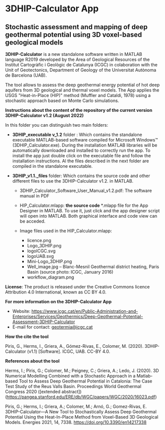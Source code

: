 # 3DHIP-Calculator App 
 
## Stochastic assessment and mapping of deep geothermal potential using 3D voxel-based geological models

**3DHIP-Calculator** is a new standalone software written in MATLAB language R2019 developed by the Area of Geological Resources of the Institut Cartogràfic i Geològic de Catalunya (ICGC) in colaboration with the Unit of Geotectonics, Department of Geology of the Universitat Autònoma de Barcelona (UAB).

The tool allows to assess the deep geothermal energy potential of hot deep aquifers from 3D geological and thermal voxel models. The App applies the USGS "Heat-in-Place (HIP)" method (Muffler and Cataldi, 1978) using a stochastic approach based on Monte Carlo simulations.

**Instructions about the content of the repository of the current version 3DHIP-Calculator v1.2 (August 2022)**

In this folder you can distinguish two main folders:

 - **3DHIP_executable v_1.2** folder : Which contains the standalone executable MATLAB-based software compiled for Microsoft Windows™ (3DHIP_Calculator.exe). During 	the installation MATLAB libraries will be automatically downloaded and installed to correctly run the app. To install the app just double click on the executable file and follow the installation instructions. Al the files described in the next folder are compiled in the standalone executable.
 - **3DHIP_v1.1._files** folder: Which contains the source code and other different files to use the 3DHIP-Calculator v1.2. in MATLAB. 

	 - 3DHIP_Calculator_Software_User_Manual_v1.2.pdf: The software manual in PDF
	 - HIP_Calculator.mlapp: **the source code** *.mlapp file for the App Designer in MATLAB. To use it, just click and the app designer script will open into MATLAB. Both graphical interface and code view can be acceded.
	 - Image files used in the HIP_Calculator.mlapp: 
				
		 - licence.png
		 - Logo_3DHIP.png
		 - logoICGC.svg
		 - logoUAB.svg
		 - Mini-Logo_3DHIP.png
		 -  Well_image.jpg – Blanc-Mesnil Geothermal district heating, Paris Basin (source photo: ICGC, January 2016)
		 - workflow_diagram.png


**License**:
The product is released under the Creative Commons licence Attribution 4.0 International, known as CC BY 4.0.


**For more information on the 3DHIP-Calculator App** 

 - Website: https://www.icgc.cat/en/Public-Administration-and-Enterprises/Services/Geothermics/Deep-Geothermal-Potential-Assessment-3DHIP-Calculator 
 - E-mail for contact: geotermia@icgc.cat


**How the cite the tool**

Piris, G., Herms, I., Griera, A., Gómez-Rivas, E., Colomer, M. (2020). 3DHIP-Calculator (v1.1) [Software]. ICGC, UAB. CC-BY 4.0.


**References about the tool**

Herms, I.; Piris, G.; Colomer, M.; Peigney, C.; Griera, A.; Ledo, J. (2020). 3D Numerical Modelling Combined with a Stochastic Approach in a Matlab-based Tool to Assess Deep Geothermal Potential in Catalonia: The Case Test Study of the Reus Valls Basin. Proceedings World Geothermal Congress 2020 ([extended abstract])(https://pangea.stanford.edu/ERE/db/WGC/papers/WGC/2020/16023.pdf)

Piris, G.; Herms, I.; Griera, A.; Colomer, M.; Arnó, G.; Gomez-Rivas, E. 3DHIP-Calculator—A New Tool to Stochastically Assess Deep Geothermal Potential Using the Heat-In-Place Method from Voxel-Based 3D Geological Models. Energies 2021, 14, 7338. https://doi.org/10.3390/en14217338

